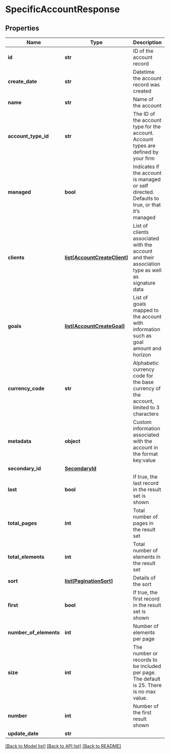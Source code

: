 # SpecificAccountResponse

## Properties
Name | Type | Description | Notes
------------ | ------------- | ------------- | -------------
**id** | **str** | ID of the account record | [optional] 
**create_date** | **str** | Datetime the account record was created | [optional] 
**name** | **str** | Name of the account | 
**account_type_id** | **str** | The ID of the account type for the account. Account types are defined by your firm | 
**managed** | **bool** | Indicates if the account is managed or self directed. Defaults to true, or that it’s managed | [optional] [default to True]
**clients** | [**list[AccountCreateClient]**](AccountCreateClient.md) | List of clients associated with the account and their association type as well as signature data | [optional] 
**goals** | [**list[AccountCreateGoal]**](AccountCreateGoal.md) | List of goals mapped to the account with information such as goal amount and horizon | [optional] 
**currency_code** | **str** | Alphabetic currency code for the base currency of the account, limited to 3 characters | [optional] 
**metadata** | **object** | Custom information associated with the account in the format key:value | [optional] 
**secondary_id** | [**SecondaryId**](SecondaryId.md) |  | [optional] 
**last** | **bool** | If true, the last record in the result set is shown | [optional] 
**total_pages** | **int** | Total number of pages in the result set | [optional] 
**total_elements** | **int** | Total number of elements in the result set | [optional] 
**sort** | [**list[PaginationSort]**](PaginationSort.md) | Details of the sort | [optional] 
**first** | **bool** | If true, the first record in the result set is shown | [optional] 
**number_of_elements** | **int** | Number of elements per page | [optional] 
**size** | **int** | The number or records to be included per page. The default is 25. There is no max value. | [optional] 
**number** | **int** | Number of the first result shown | [optional] 
**update_date** | **str** |  | [optional] 

[[Back to Model list]](../README.md#documentation-for-models) [[Back to API list]](../README.md#documentation-for-api-endpoints) [[Back to README]](../README.md)


